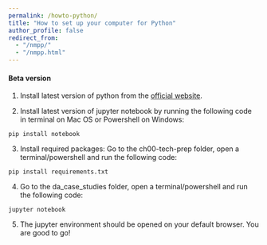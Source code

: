```yaml
---
permalink: /howto-python/
title: "How to set up your computer for Python"
author_profile: false
redirect_from:
  - "/nmpp/"
  - "/nmpp.html"
---
```



#### Beta version

1. Install latest version of python from the [official website](https://www.python.org/downloads/).

2. Install latest version of jupyter notebook by running the following code in terminal on Mac OS or Powershell on Windows:
```
pip install notebook
```

3. Install required packages: Go to the ch00-tech-prep folder, open a terminal/powershell and run the following code:
```
pip install requirements.txt
```

4. Go to the da_case_studies folder, open a terminal/powershell and run the following code:
```
jupyter notebook
```
5. The jupyter environment should be opened on your default browser. You are good to go!